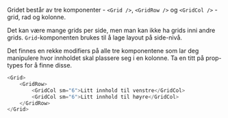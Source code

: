 Gridet består av tre komponenter - `<Grid />`, `<GridRow />` og `<GridCol />` - grid, rad og kolonne.

Det kan være mange grids per side, men man kan ikke ha grids inni andre grids. `Grid`-komponenten brukes til å lage layout på side-nivå.

Det finnes en rekke modifiers på alle tre komponentene som lar deg manipulere hvor innholdet skal plassere seg i en
kolonne. Ta en titt på prop-types for å finne disse.

```js
<Grid>
    <GridRow>
        <GridCol sm="6">Litt innhold til venstre</GridCol>
        <GridCol sm="6">Litt innhold til høyre</GridCol>
    </GridRow>
</Grid>
```
